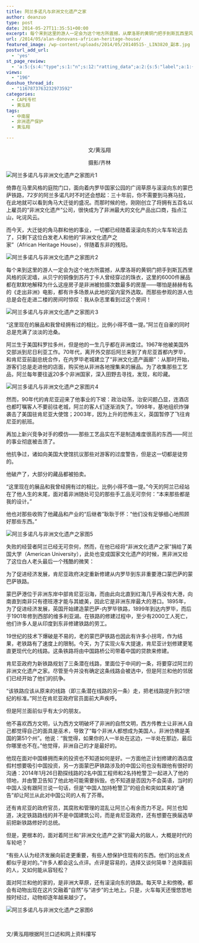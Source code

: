 ```yaml
---
title: 阿兰多诺凡与非洲文化遗产之家
author: deanzuo
type: post
date: 2014-05-27T11:35:51+00:00
excerpt: 每个来到这里的游人一定会为这个地方所震撼，从摩洛哥的黄铜门把手到斯瓦西里风格的灰泥墙，从贝宁的铜像到苏丹丁卡人曾经穿过的珠衣，这里的6000件展品都在默默地解释为什么这座房子是非洲被拍摄次数最多的房屋——哪怕是赫赫有名的《走出非洲》电影，都有许多场景从此地的室内室外选取。而那些参观的游人也总是会在走进二楼的房间时惊叹：我从杂志里看到过这个房间！
url: /2014/05/alan-donovans-african-heritage-house/
featured_image: /wp-content/uploads/2014/05/20140515-_LIN3820_副本.jpg
posturl_add_url:
  - 'yes'
st_page_review:
  - 'a:5:{s:4:"type";s:1:"n";s:12:"ratting_data";a:2:{s:5:"label";a:1:{i:0;s:0:"";}s:5:"score";a:1:{i:0;s:1:"0";}}s:7:"postion";s:2:"tl";s:5:"title";s:0:"";s:11:"score_label";s:0:"";}'
views:
  - "196"
duoshuo_thread_id:
  - "1167873763232973592"
categories:
  - CAPE专栏
  - 黄泓翔
tags:
  - 中南屋
  - 非洲遗产保护
  - 黄泓翔

---
```

<p style="text-align: center;">
  文/黄泓翔
</p>

<p style="text-align: center;">
  摄影/齐林
</p>

![阿兰多诺凡与非洲文化遗产之家图片1][1] 

倚靠在马里风格的庭院门口，面向着内罗毕国家公园的广阔草原与滚滚向东的蒙巴萨铁路，72岁的阿兰多诺凡时不时还会想起：三十年前，你不需要到马赛马拉，在此地就可以看到角马大迁徙的盛况。而那时候的他，刚刚创立了将拥有五百名以上雇员的“非洲文化遗产”公司，很快成为了非洲最大的文化产品出口商，指点江山，叱诧风云。

而今天，大迁徙的角马群和他的事业，一切都已经随着滚滚向东的火车车轮远去了，只剩下这位白发老人和他的“非洲文化遗产之家”（African Heritage House），伴随着东非的残阳。

![阿兰多诺凡与非洲文化遗产之家图片2][2] 

每个来到这里的游人一定会为这个地方所震撼，从摩洛哥的黄铜门把手到斯瓦西里风格的灰泥墙，从贝宁的铜像到苏丹丁卡人曾经穿过的珠衣，这里的6000件展品都在默默地解释为什么这座房子是非洲被拍摄次数最多的房屋——哪怕是赫赫有名的《走出非洲》电影，都有许多场景从此地的室内室外选取。而那些参观的游人也总是会在走进二楼的房间时惊叹：我从杂志里看到过这个房间！

![阿兰多诺凡与非洲文化遗产之家图片3][3] 

“这里现在的展品和我曾经拥有过的相比，比例小得不值一提。”阿兰在自豪的同时总是充满了淡淡的沧桑。

阿兰生于美国科罗拉多州，但是他的一生几乎都在非洲度过。1967年他被美国外交部派到尼日利亚工作。70年代，离开外交部后阿兰来到了肯尼亚首都内罗毕，和肯尼亚前副总统合作，在内罗毕老城建立了“非洲文化遗产画廊”：从那时开始，游客们总是走进他的店面，购买他从非洲各地搜集来的展品。为了收集那些工艺品，阿兰每年要往返20多个非洲国家，深入田野去寻找，发现，和珍藏。

![阿兰多诺凡与非洲文化遗产之家图片4][4] 

然而，90年代的肯尼亚迎来了他事业的下坡：政治动荡，治安问题凸显，连酒店也都叮嘱客人不要前往老城，阿兰的客人们逐渐消失了。1998年，基地组织炸弹袭击了美国驻肯尼亚大使馆；2003年，因为上升的恐怖主义，英国暂停了飞往肯尼亚的航班。

再加上新兴竞争对手的模仿——那些工艺品实在不是制造难度很高的东西——阿兰的事业彻底被击溃了。

他抗争过，诸如向美国大使馆抗议那些对游客的过度警告，但是这一切都是徒劳的。

他破产了，大部分的藏品都被拍卖。

“这里现在的展品和我曾经拥有过的相比，比例小得不值一提。”今天的阿兰已经站在了他人生的末尾，面对着非洲随处可见的那些手工品无可奈何：“本来那些都是我的设计。”

他也对那些收购了他藏品和产业的“后继者”耿耿于怀：“他们没有足够细心地照顾好那些东西。”

![阿兰多诺凡与非洲文化遗产之家图5][5] 

失败的经营者阿兰已经无可奈何，然而，在他已经将“非洲文化遗产之家”捐给了美国大学（American University），此处也变成国家文化遗产的时候，黑非洲又给了这位白人老头最后一个残酷的微笑：

为了促进经济发展，肯尼亚政府决定重新修建从内罗毕到东非重要港口蒙巴萨的蒙巴萨铁路。

蒙巴萨港位于非洲东岸中部肯尼亚沿海，而由此向北直到红海几乎再没有大港，向南直到南非只有德班港才能与其媲美，因此它是非洲东岸最大的港口。1895年，为了促进经济发展，英国开始建造蒙巴萨-内罗毕铁路，1899年到达内罗毕，而后于1901年修到西部的维多利亚湖。在铁路的修建过程中，至少有2000工人死亡，他们许多人是从印度到东非修建铁路的劳工。

19世纪的技术下爆破是不易的，老的蒙巴萨铁路也因此有许多小拐弯，作为结果，老铁路有了速度上的限制。今天，为了实现火车大提速，肯尼亚计划修建更笔直更现代化的线路。这条铁路将由中国路桥公司带着中国的贷款来修建。

肯尼亚政府为新铁路规划了三条潜在线路，里面位于中间的一条，将要穿过阿兰的非洲文化遗产之家。尽管至今并没有确定这条线路会被选中，但是阿兰和他的邻居们已经开始了他们的抗争。

“该铁路应该从原来的线路（即三条潜在线路的另一条）走，把老线路提升到21世纪的标准。”阿兰在肯尼亚政府官员面前大声疾呼。

但是阿兰面前似乎有太少的朋友。

他不喜欢西方文明，认为西方文明破坏了非洲的自然文明，西方传教士让非洲人自己都觉得自己的面具是巫术，导致了“每个非洲人都想成为美国人，非洲仿佛是美国的第51个州”。他说：“我觉得，如果你的人一半处在这边，一半处在那边，最后你哪里也不在。”他觉得，非洲自己的才是最好的。

他现在面对中国蜂拥而来的投资也不知道如何是好。一方面他正计划修建的酒店度假村想要吸引中国投资，另一方面蒙巴萨铁路涉及的中国公司也没有跟他有很好的沟通：2014年1月26日勘探线路的2名中国工程师和2名持枪警卫一起进入了他的领地，并由警卫告知了他此地可能需要拆毁。也不知道是否因为不会英语，当时的中国人没有跟阿兰说一句话，但是“中国人加持枪警卫”的组合和突如其来的“通告”却让阿兰从此对中国公司的人有了芥蒂。

还有肯尼亚的政府官员，其腐败和管理的混乱让阿兰心有余而力不足。阿兰也知道，决定铁路路线的并不是中国建筑公司，而是肯尼亚政府，还有想要在换届选举前把新铁路修好的总统。

但是，更根本的，面对着阿兰和“非洲文化遗产之家”的最大的敌人，大概是时代的车轮吧？

“有些人认为经济发展向前走更重要，有些人想保护住现有的东西。他们的出发点都似乎是对的。”许多人都会这么点评。点评是容易的，选择又谈何简单？选择面前的人，又如何能从容轻松？

面对阿兰和他的家的，是非洲大草原，还有滚滚向东的铁路。每天早上和傍晚，都会有动物出现在这片交融着“自然”与“进步”的土地上。只是，火车每天还慢悠悠地按时经过，动物却逐年越来越少了。

![阿兰多诺凡与非洲文化遗产之家图6][6] 

&nbsp;

<p style="text-align: left;">
  文/黄泓翔根据阿兰口述和网上资料攥写
</p>

&nbsp;

 [1]: http://pic.yupoo.com/chenluaihr_v/DMwz1VHT/medium.jpg
 [2]: http://pic.yupoo.com/chenluaihr_v/DMwz3PAv/medium.jpg
 [3]: http://pic.yupoo.com/chenluaihr_v/DMwzBoza/medium.jpg
 [4]: http://pic.yupoo.com/chenluaihr_v/DMwz06D3/medium.jpg
 [5]: http://pic.yupoo.com/chenluaihr_v/DMwCMnEM/medium.jpg
 [6]: http://pic.yupoo.com/chenluaihr_v/DMwCAvRX/medium.jpg